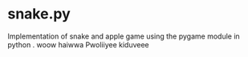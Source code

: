 # snake.py
Implementation of snake and apple game using the pygame module in python .
woow
haiwwa
Pwoliiyee kiduveee

